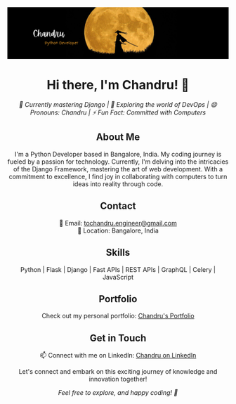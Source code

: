 <div align="center">
  <img src="title1.png" alt="Profile Header">
</div>

<h1 align="center">Hi there, I'm Chandru! 👋</h1>

<p align="center">
  <em>🌱 Currently mastering Django | 🤔 Exploring the world of DevOps | 😄 Pronouns: Chandru | ⚡ Fun Fact: Committed with Computers</em>
</p>

<h2 align="center">About Me</h2>

<p align="center">
  I'm a Python Developer based in Bangalore, India. My coding journey is fueled by a passion for technology. Currently, I'm delving into the intricacies of the Django Framework, mastering the art of web development. With a commitment to excellence, I find joy in collaborating with computers to turn ideas into reality through code.
</p>

<h2 align="center">Contact</h2>

<p align="center">
  📧 Email: <a href="mailto:tochandru.engineer@gmail.com">tochandru.engineer@gmail.com</a><br>
  📍 Location: Bangalore, India
</p>

<h2 align="center">Skills</h2>

<p align="center">
  Python | Flask | Django | Fast APIs | REST APIs | GraphQL | Celery | JavaScript
</p>

<h2 align="center">Portfolio</h2>

<p align="center">
  Check out my personal portfolio: <a href="https://chandru.analyticalio.com/" target="_blank">Chandru's Portfolio</a>
</p>

<h2 align="center">Get in Touch</h2>

<p align="center">
  📫 Connect with me on LinkedIn: <a href="https://www.linkedin.com/in/chandru-gs/">Chandru on LinkedIn</a>
</p>

<p align="center">
  Let's connect and embark on this exciting journey of knowledge and innovation together!
</p>

<div align="center">
  <em>Feel free to explore, and happy coding! 🚀</em>
</div>
